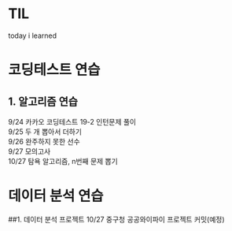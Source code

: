 # TIL
today i learned

# 코딩테스트 연습
  ## 1. 알고리즘 연습
  9/24 카카오 코딩테스트 19-2 인턴문제 풀이  
  9/25 두 개 뽑아서 더하기  
  9/26 완주하지 못한 선수  
  9/27 모의고사  
  10/27 탐욕 알고리즘, n번째 문제 뽑기
  
  
  
# 데이터 분석 연습
  ##1. 데이터 분석 프로젝트
  10/27 중구청 공공와이파이 프로젝트 커밋(예정)
